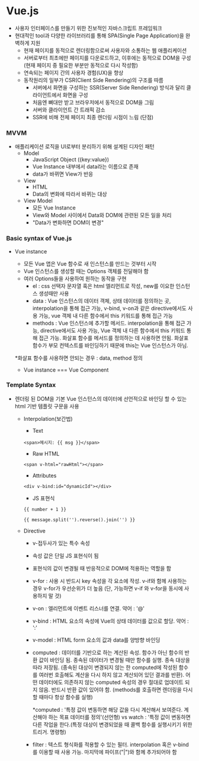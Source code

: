 # Vue.js

- 사용자 인터페이스를 만들기 위한 진보적인 자바스크립트 프레임워크
- 현대적인 tool과 다양한 라이브러리를 통해 SPA(Single Page Application)을 완벽하게 지원
  - 현재 페이지를 동적으로 렌더링함으로써 사용자와 소통하는 웹 애플리케이션
  - 서버로부터 최초에만 페이지를 다운로드하고, 이후에는 동적으로 DOM을 구성 (현재 페이지 중 필요한 부분만 동적으로 다시 작성함)
  - 연속되는 페이지 간의 사용자 경험(UX)을 향상
  - 동작원리의 일부가 CSR(Client Side Rendering)의 구조를 따름
    - 서버에서 화면을 구성하는 SSR(Server Side Rendering) 방식과 달리 클라이언트에서 화면을 구성
    - 처음엔 뼈대만 받고 브라우저에서 동적으로 DOM을 그림
    - 서버와 클라이언트 간 트래픽 감소
    - SSR에 비해 전체 페이지 최종 렌더링 시점이 느림 (단점)



### MVVM

- 애플리케이션 로직을 UI로부터 분리하기 위해 설계된 디자인 패턴
  - Model
    - JavaScript Object ({key:value})
    - Vue Instance 내부에서 data라는 이름으로 존재
    - data가 바뀌면 View가 반응
  - View
    - HTML
    - Data의 변화에 따라서 바뀌는 대상
  - View Model
    - 모든 Vue Instance
    - View와 Model 사이에서 Data와 DOM에 관련된 모든 일을 처리
    - "Data가 변화하면 DOM이 변경"





### Basic syntax of Vue.js

- Vue instance

  - 모든 Vue 앱은 Vue 함수로 새 인스턴스를 만드는 것부터 시작
  - Vue 인스턴스를 생성할 때는 Options 객체를 전달해야 함
  - 여러 Options들을 사용하여 원하는 동작을 구현
    - el : css 선택자 문자열 혹은 html 엘리먼트로 작성, new를 이요한 인스턴스 생성때만 사용
    - data : Vue 인스턴스의 데이터 객체, 상태 데이터를 정의하는 곳, interpolation을 통해 접근 가능, v-bind, v-on과 같은 directive에서도 사용 가능, vue 객체 내 다른 함수에서 this 키워드를 통해 접근 가능
    - methods : Vue 인스턴스에 추가할 메서드. interpolation을 통해 접근 가능, directive에서도 사용 가능, Vue 객체 내 다른 함수에서 this 키워드 통해 접근 가능. 화살표 함수를 메서드를 정의하는 데 사용하면 안됨. 화살표 함수가 부모 컨텍스트를 바인딩하기 때문에 this는 Vue 인스턴스가 아님.

  *화살표 함수를 사용하면 안되는 경우 : data, method 정의

  - Vue instance === Vue Component



### Template Syntax

- 렌더링 된 DOM을 기본 Vue 인스턴스의 데이터에 선언적으로 바인딩 할 수 있는 html 기반 템플릿 구문을 사용

  - Interpolation(보간법)

    - Text 

    ```<span>메시지: {{ msg }}</span>```
  
    - Raw HTML
  
    ```<span v-html="rawHtml"></span>```
  
    - Attributes
  
    ```<div v-bind:id="dynamicId"></div>```
  
    - JS 표현식
  
    ```{{ number + 1 }}```
  
    ```{{ message.split('').reverse().join('') }}```
  
  - Directive
  
    - v-접두사가 있는 특수 속성
    - 속성 값은 단일 JS 표현식이 됨
    - 표현식의 값이 변경될 때 반응적으로 DOM에 적용하는 역할을 함
    - v-for : 사용 시 반드시 key 속성을 각 요소에 작성. v-if와 함께 사용하는 경우 v-for가 우선순위가 더 높음 (단, 가능하면 v-if 와 v-for을 동시에 사용하지 말 것)
    - v-on : 엘리먼트에 이벤트 리스너를 연결. 약어 : '@'
    - v-bind : HTML 요소의 속성에 Vue의 상태 데이터를 값으로 할당. 약어 : ':'
    - v-model : HTML form 요소의 값과 data를 양방향 바인딩
  
    - computed : 데이터를 기반으로 하는 계산된 속성. 함수가 아닌 함수의 반환 값이 바인딩 됨. 종속된 데이터가 변경될 때만 함수를 실행. 종속 대상을 따라 저장됨. (종속된 대상이 변경되지 않는 한 computed에 작성된 함수를 여러번 호출해도 계산을 다시 하지 않고 계산되어 있던 결과를 반환). 어떤 데이터에도 의존하지 않는 computed 속성의 경우 절대로 업데이트 되지 않음. 반드시 반환 값이 있어야 함. (methods를 호출하면 렌더링을 다시 할 때마다 항상 함수를 실행)
  
      *computed : '특정 값이 변동하면 해당 값을 다시 계산해서 보여준다. 계산해야 하는 목표 데이터를 정의'(선언형) vs watch : '특정 값이 변동하면 다른 작업을 한다.(특정 대상이 변경되었을 때 콜백 함수를 실행시키기 위한 트리거. 명령형)
  
    - filter : 텍스트 형식화를 적용할 수 있는 필터. interpolation 혹은 v-bind를 이용할 때 사용 가능. 마지막에 파이프("|")와 함께 추가되어야 함



